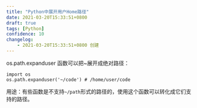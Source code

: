 ```yaml
---
title: "Python中展开用户Home路径"
date: 2021-03-20T15:33:51+0800
draft: true
tags: [Python]
confidence: 10
changelog:
    - 2021-03-20T15:33:51+0800 创建
---
```

os.path.expanduser 函数可以把~展开成绝对路径：
```
import os
os.path.expanduser('~/code') # /home/user/code
```

用途：有些函数是不支持`~/path`形式的路径的，使用这个函数可以转化成它们支持的路径。
